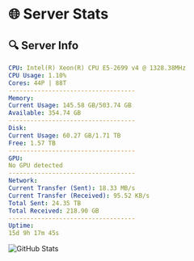 # 🌐 Server Stats
## 🔍 Server Info
```yaml
CPU: Intel(R) Xeon(R) CPU E5-2699 v4 @ 1328.38MHz
CPU Usage: 1.10%
Cores: 44P | 88T
-----------------------------------
Memory:
Current Usage: 145.58 GB/503.74 GB
Available: 354.74 GB
-----------------------------------
Disk:
Current Usage: 60.27 GB/1.71 TB
Free: 1.57 TB
-----------------------------------
GPU:
No GPU detected
-----------------------------------
Network:
Current Transfer (Sent): 18.33 MB/s
Current Transfer (Received): 95.52 KB/s
Total Sent: 24.35 TB
Total Received: 218.90 GB
-----------------------------------
Uptime:
15d 9h 17m 45s
```
![GitHub Stats](https://img.shields.io/badge/Updated-2025-03-23_06:40:34-blue)